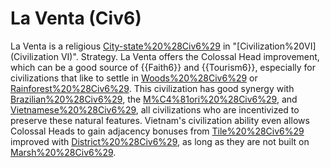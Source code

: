 # La Venta (Civ6)

La Venta is a religious [City-state%20%28Civ6%29](city-state) in "[Civilization%20VI](Civilization VI)".
Strategy.
La Venta offers the Colossal Head improvement, which can be a good source of {{Faith6}} and {{Tourism6}}, especially for civilizations that like to settle in [Woods%20%28Civ6%29](Woods) or [Rainforest%20%28Civ6%29](Rainforest). This civilization has good synergy with [Brazilian%20%28Civ6%29](Brazil), the [M%C4%81ori%20%28Civ6%29](Māori), and [Vietnamese%20%28Civ6%29](Vietnam), all civilizations who are incentivized to preserve these natural features. Vietnam's civilization ability even allows Colossal Heads to gain adjacency bonuses from [Tile%20%28Civ6%29](tiles) improved with [District%20%28Civ6%29](districts), as long as they are not built on [Marsh%20%28Civ6%29](Marsh).